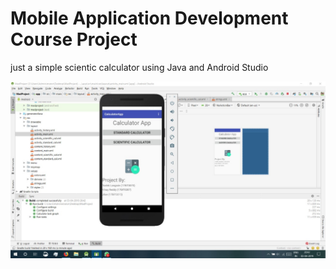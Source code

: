 # Mobile Application Development Course Project
 just a simple scientic calculator using Java and Android Studio
 
 ![GitHub Logo](/images/main.jpeg)
